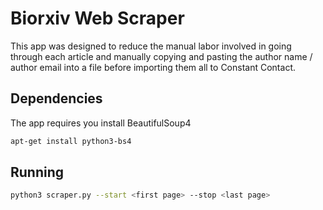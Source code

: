 # Biorxiv Web Scraper

This app was designed to reduce the manual labor involved in going through each article and manually copying and pasting the author name / author email into a file before importing them all to Constant Contact.

## Dependencies

The app requires you install BeautifulSoup4
```bash
apt-get install python3-bs4
```

## Running

```bash
python3 scraper.py --start <first page> --stop <last page>
```
